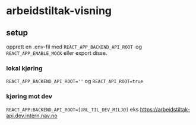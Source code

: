 # arbeidstiltak-visning

## setup

opprett en .env-fil med `REACT_APP_BACKEND_API_ROOT `og `REACT_APP_ENABLE_MOCK` eller export disse.

### lokal kjøring
`REACT_APP_BACKEND_API_ROOT=''` og `REACT_API_ROOT=true`

### kjøring mot dev
`REACT_APP:BACKEND_API_ROOT=[URL_TIL_DEV_MILJØ]` eks https://arbeidstiltak-api.dev.intern.nav.no
